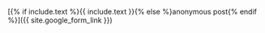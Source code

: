 [{% if include.text %}{{ include.text }}{% else %}anonymous post{% endif %}]({{ site.google_form_link }})
